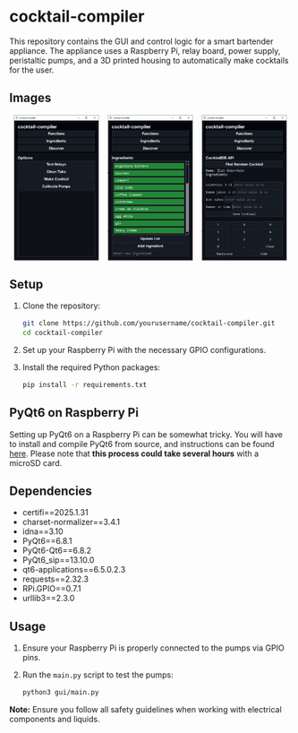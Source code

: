 # cocktail-compiler

This repository contains the GUI and control logic for a smart bartender appliance. The appliance uses a Raspberry Pi, relay board, power supply, peristaltic pumps, and a 3D printed housing to automatically make cocktails for the user.

## Images

<div style="display: flex; justify-content: space-around;">
    <img src="media/images/functions_page.png" alt="Functions Page" style="width: 30%;">
    <img src="media/images/ingredients_page.png" alt="Ingredients Page" style="width: 30%;">
    <img src="media/images/discover_page.png" alt="Discover Page" style="width: 30%;">
</div>

## Setup

1. Clone the repository:
    ```sh
    git clone https://github.com/yourusername/cocktail-compiler.git
    cd cocktail-compiler
    ```

2. Set up your Raspberry Pi with the necessary GPIO configurations.

3. Install the required Python packages:
    ```sh
    pip install -r requirements.txt
    ```

## PyQt6 on Raspberry Pi

Setting up PyQt6 on a Raspberry Pi can be somewhat tricky. You will have to install and compile PyQt6 from source, and instructions can be found [here](https://www.linkedin.com/pulse/install-pyqt6-raspberry-pi-5-maryam-del-mar-correa-9phse). Please note that **this process could take several hours** with a microSD card.

## Dependencies

- certifi==2025.1.31
- charset-normalizer==3.4.1
- idna==3.10
- PyQt6==6.8.1
- PyQt6-Qt6==6.8.2
- PyQt6_sip==13.10.0
- qt6-applications==6.5.0.2.3
- requests==2.32.3
- RPi.GPIO==0.7.1
- urllib3==2.3.0
  
## Usage

1. Ensure your Raspberry Pi is properly connected to the pumps via GPIO pins.

2. Run the `main.py` script to test the pumps:
    ```sh
    python3 gui/main.py
    ```

**Note:** Ensure you follow all safety guidelines when working with electrical components and liquids.